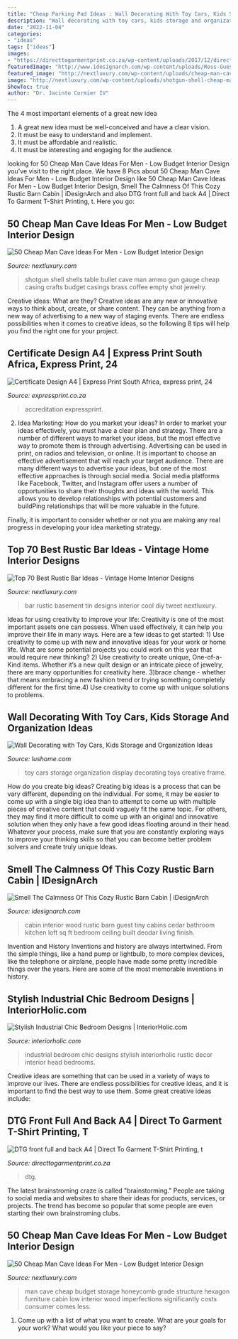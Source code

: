 ```yaml
---
title: "Cheap Parking Pad Ideas : Wall Decorating With Toy Cars, Kids Storage And Organization Ideas"
description: "Wall decorating with toy cars, kids storage and organization ideas"
date: "2022-11-04"
categories:
- "ideas"
tags: ["ideas"]
images:
- "https://directtogarmentprint.co.za/wp-content/uploads/2017/12/direct-to-garment-01-768x960.jpg"
featuredImage: "http://www.idesignarch.com/wp-content/uploads/Ross-Guest-House_2.jpg"
featured_image: "http://nextluxury.com/wp-content/uploads/cheap-man-cave-honeycomb-wall-storage-bookcase-ideas.jpg"
image: "http://nextluxury.com/wp-content/uploads/shotgun-shell-cheap-man-cave-ideas-coffee-table.jpg"
ShowToc: true
author: "Dr. Jacinto Cormier IV"
---
```



The 4 most important elements of a great new idea
1. A great new idea must be well-conceived and have a clear vision.
2. It must be easy to understand and implement.
3. It must be affordable and realistic.
4. It must be interesting and engaging for the audience.

	

		
looking for 50 Cheap Man Cave Ideas For Men - Low Budget Interior Design you've visit to the right place. We have 8 Pics about 50 Cheap Man Cave Ideas For Men - Low Budget Interior Design like 50 Cheap Man Cave Ideas For Men - Low Budget Interior Design, Smell The Calmness Of This Cozy Rustic Barn Cabin | iDesignArch and also DTG front full and back A4 | Direct To Garment T-Shirt Printing, t. Here you go:
		
    
## 50 Cheap Man Cave Ideas For Men - Low Budget Interior Design

<img loading=lazy src="http://nextluxury.com/wp-content/uploads/shotgun-shell-cheap-man-cave-ideas-coffee-table.jpg" onerror="this.onerror=null;this.src='https://tse2.mm.bing.net/th?id=OIP.SyC8Ybg2lIYOCXmWXEamywHaJ4&amp;pid=15.1';" alt="50 Cheap Man Cave Ideas For Men - Low Budget Interior Design">

_Source: nextluxury.com_

>shotgun shell shells table bullet cave man ammo gun gauge cheap casing crafts budget casings brass coffee empty shot jewelry. 

	

Creative ideas: What are they?
Creative ideas are any new or innovative ways to think about, create, or share content. They can be anything from a new way of advertising to a new way of staging events. There are endless possibilities when it comes to creative ideas, so the following 8 tips will help you find the right one for your project.

    
## Certificate Design A4 | Express Print South Africa, Express Print, 24

<img loading=lazy src="https://expressprint.co.za/wp-content/uploads/2020/05/express-print-126-697x1024.jpg" onerror="this.onerror=null;this.src='https://tse3.mm.bing.net/th?id=OIP.br8QGduGZyRB_6YzxzbgRAHaK4&amp;pid=15.1';" alt="Certificate Design A4 | Express Print South Africa, express print, 24">

_Source: expressprint.co.za_

>accreditation expressprint. 

	

2. Idea Marketing: How do you market your ideas?
In order to market your ideas effectively, you must have a clear plan and strategy. There are a number of different ways to market your ideas, but the most effective way to promote them is through advertising. Advertising can be used in print, on radios and television, or online. It is important to choose an effective advertisement that will reach your target audience.
There are many different ways to advertise your ideas, but one of the most effective approaches is through social media. Social media platforms like Facebook, Twitter, and Instagram offer users a number of opportunities to share their thoughts and ideas with the world. This allows you to develop relationships with potential customers and buildPing relationships that will be more valuable in the future.

Finally, it is important to consider whether or not you are making any real progress in developing your idea marketing strategy.

    
## Top 70 Best Rustic Bar Ideas - Vintage Home Interior Designs

<img loading=lazy src="http://nextluxury.com/wp-content/uploads/tin-rustic-home-basement-bar-ideas.png" onerror="this.onerror=null;this.src='https://tse3.mm.bing.net/th?id=OIP.D7xfO4gV_toAVZ-HJLXJcQHaHZ&amp;pid=15.1';" alt="Top 70 Best Rustic Bar Ideas - Vintage Home Interior Designs">

_Source: nextluxury.com_

>bar rustic basement tin designs interior cool diy tweet nextluxury. 

	

Ideas for using creativity to improve your life:
Creativity is one of the most important assets one can possess. When used effectively, it can help you improve their life in many ways. Here are a few ideas to get started: 1) Use creativity to come up with new and innovative ideas for your work or home life. What are some potential projects you could work on this year that would require new thinking? 2) Use creativity to create unique, One-of-a-Kind items. Whether it’s a new quilt design or an intricate piece of jewelry, there are many opportunities for creativity here. 3)brace change - whether that means embracing a new fashion trend or trying something completely different for the first time.4) Use creativity to come up with unique solutions to problems.

    
## Wall Decorating With Toy Cars, Kids Storage And Organization Ideas

<img loading=lazy src="https://www.lushome.com/wp-content/uploads/2019/04/storage-organization-decoration-ideas-cars-kids-toys-17.jpg" onerror="this.onerror=null;this.src='https://tse2.mm.bing.net/th?id=OIP.qOV4ymFrrDqp3s4A5tlotAHaJc&amp;pid=15.1';" alt="Wall Decorating with Toy Cars, Kids Storage and Organization Ideas">

_Source: lushome.com_

>toy cars storage organization display decorating toys creative frame. 

	

How do you create big ideas?
Creating big ideas is a process that can be vary different, depending on the individual. For some, it may be easier to come up with a single big idea than to attempt to come up with multiple pieces of creative content that could vaguely fit the same topic. For others, they may find it more difficult to come up with an original and innovative solution when they only have a few good ideas floating around in their head. Whatever your process, make sure that you are constantly exploring ways to improve your thinking skills so that you can become better problem solvers and create truly unique Ideas.

    
## Smell The Calmness Of This Cozy Rustic Barn Cabin | IDesignArch

<img loading=lazy src="http://www.idesignarch.com/wp-content/uploads/Ross-Guest-House_2.jpg" onerror="this.onerror=null;this.src='https://tse2.mm.bing.net/th?id=OIP.H5_EiGc9Ko3XSTwVll4yFwHaE9&amp;pid=15.1';" alt="Smell The Calmness Of This Cozy Rustic Barn Cabin | iDesignArch">

_Source: idesignarch.com_

>cabin interior wood rustic barn guest tiny cabins cedar bathroom kitchen loft sq ft bedroom ceiling built deodar living finish. 

	

Invention and History
Inventions and history are always intertwined. From the simple things, like a hand pump or lightbulb, to more complex devices, like the telephone or airplane, people have made some pretty incredible things over the years. Here are some of the most memorable inventions in history.

    
## Stylish Industrial Chic Bedroom Designs | InteriorHolic.com

<img loading=lazy src="http://www.interiorholic.com/photos/stylish-industrial-chic-bedroom-designs-2.jpg" onerror="this.onerror=null;this.src='https://tse2.mm.bing.net/th?id=OIP.yci39w_lfMvaASjaA4SWrgHaE-&amp;pid=15.1';" alt="Stylish Industrial Chic Bedroom Designs | InteriorHolic.com">

_Source: interiorholic.com_

>industrial bedroom chic designs stylish interiorholic rustic decor interior head bedrooms. 

	

Creative ideas are something that can be used in a variety of ways to improve our lives. There are endless possibilities for creative ideas, and it is important to find the best way to use them. Some great creative ideas include:

    
## DTG Front Full And Back A4 | Direct To Garment T-Shirt Printing, T

<img loading=lazy src="https://directtogarmentprint.co.za/wp-content/uploads/2017/12/direct-to-garment-01-768x960.jpg" onerror="this.onerror=null;this.src='https://tse2.mm.bing.net/th?id=OIP.wKA2OJmM2NqVz_WNeIelJgHaJQ&amp;pid=15.1';" alt="DTG front full and back A4 | Direct To Garment T-Shirt Printing, t">

_Source: directtogarmentprint.co.za_

>dtg. 

	

The latest brainstroming craze is called "brainstorming." People are taking to social media and websites to share their ideas for products, services, or projects. The trend has become so popular that some people are even starting their own brainstroming clubs.

    
## 50 Cheap Man Cave Ideas For Men - Low Budget Interior Design

<img loading=lazy src="http://nextluxury.com/wp-content/uploads/cheap-man-cave-honeycomb-wall-storage-bookcase-ideas.jpg" onerror="this.onerror=null;this.src='https://tse3.mm.bing.net/th?id=OIP.Aakq57vRhyXh7oxzjgy5kAAAAA&amp;pid=15.1';" alt="50 Cheap Man Cave Ideas For Men - Low Budget Interior Design">

_Source: nextluxury.com_

>man cave cheap budget storage honeycomb grade structure hexagon furniture cabin low interior wood imperfections significantly costs consumer comes less. 

	

1. Come up with a list of what you want to create. What are your goals for your work? What would you like your piece to say? 

